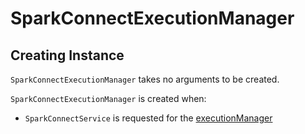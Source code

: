 # SparkConnectExecutionManager

## Creating Instance

`SparkConnectExecutionManager` takes no arguments to be created.

`SparkConnectExecutionManager` is created when:

* `SparkConnectService` is requested for the [executionManager](SparkConnectService.md#executionManager)
